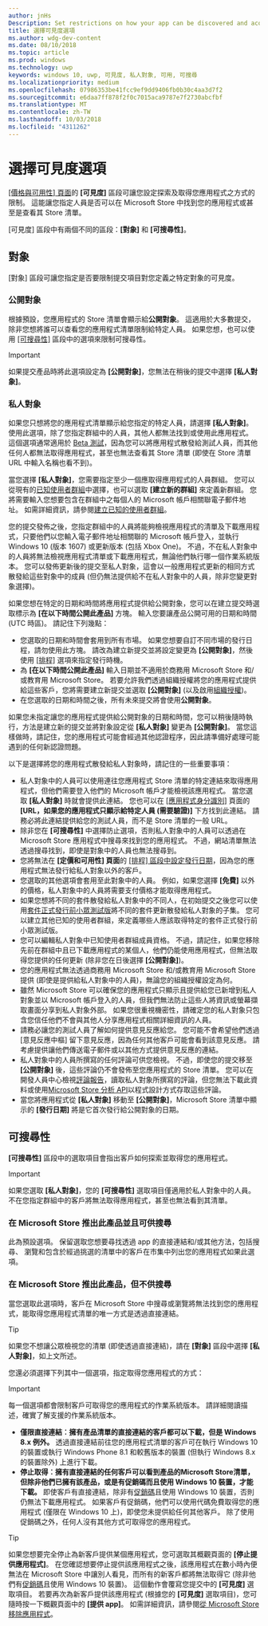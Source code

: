 ```yaml
---
author: jnHs
Description: Set restrictions on how your app can be discovered and acquired, including whether people can find your app in the Store or see its Store listing at all.
title: 選擇可見度選項
ms.author: wdg-dev-content
ms.date: 08/10/2018
ms.topic: article
ms.prod: windows
ms.technology: uwp
keywords: windows 10, uwp, 可見度, 私人對象, 可用, 可搜尋
ms.localizationpriority: medium
ms.openlocfilehash: 07986353be41fcc9ef9dd9406fb0b30c4aa3d7f2
ms.sourcegitcommit: e6daa7ff878f2f0c7015aca9787e7f2730abcfbf
ms.translationtype: MT
ms.contentlocale: zh-TW
ms.lasthandoff: 10/03/2018
ms.locfileid: "4311262"
---
```

# <a name="choose-visibility-options"></a>選擇可見度選項


[\[價格與可用性\] 頁面](set-app-pricing-and-availability.md)的 **\[可見度\]** 區段可讓您設定探索及取得您應用程式之方式的限制。 這能讓您指定人員是否可以在 Microsoft Store 中找到您的應用程式或甚至是查看其 Store 清單。

\[可見度\] 區段中有兩個不同的區段：**\[對象\]** 和 **\[可搜尋性\]**。 

## <a name="audience"></a>對象

\[對象\] 區段可讓您指定是否要限制提交項目對您定義之特定對象的可見度。


### <a name="public-audience"></a>公開對象

根據預設，您應用程式的 Store 清單會顯示給**公開對象**。 這適用於大多數提交，除非您想將誰可以查看您的應用程式清單限制給特定人員。 如果您想，也可以使用 [\[可搜尋性\]](#discoverability) 區段中的選項來限制可搜尋性。

> [!IMPORTANT]
> 如果提交產品時將此選項設定為 **\[公開對象\]**，您無法在稍後的提交中選擇 **\[私人對象\]**。


### <a name="private-audience"></a>私人對象

如果您只想將您的應用程式清單顯示給您指定的特定人員，請選擇 **\[私人對象\]**。 使用此選項，除了您指定群組中的人員，其他人都無法找到或使用此應用程式。 這個選項通常適用於 [Beta 測試](beta-testing-and-targeted-distribution.md)，因為您可以將應用程式散發給測試人員，而其他任何人都無法取得應用程式，甚至也無法查看其 Store 清單 (即使在 Store 清單 URL 中輸入名稱也看不到)。

當您選擇 **\[私人對象\]**，您需要指定至少一個應取得應用程式的人員群組。 您可以從現有的[已知使用者群組](create-known-user-groups.md)中選擇，也可以選取 **\[建立新的群組\]** 來定義新群組。 您將需要輸入您想要包含在群組中之每個人的 Microsoft 帳戶相關聯電子郵件地址。 如需詳細資訊，請參閱[建立已知的使用者群組](create-known-user-groups.md)。

您的提交發佈之後，您指定群組中的人員將能夠檢視應用程式的清單及下載應用程式，只要他們以您輸入電子郵件地址相關聯的 Microsoft 帳戶登入，並執行 Windows 10 (版本 1607) 或更新版本 (包括 Xbox One)。 不過，不在私人對象中的人員將無法檢視應用程式清單或下載應用程式，無論他們執行哪一個作業系統版本。 您可以發佈更新後的提交至私人對象，這會以一般應用程式更新的相同方式散發給這些對象中的成員 (但仍無法提供給不在私人對象中的人員，除非您變更對象選擇)。 

如果您想在特定的日期和時間將應用程式提供給公開對象，您可以在建立提交時選取標示為 **\[在以下時間公開此產品\]** 方塊。 輸入您要讓產品公開可用的日期和時間 (UTC 時區)。 請記住下列幾點：

- 您選取的日期和時間會套用到所有市場。 如果您想要自訂不同市場的發行日程，請勿使用此方塊。 請改為建立新提交並將設定變更為 **\[公開對象\]**，然後使用 [\[排程\]](configure-precise-release-scheduling.md) 選項來指定發行時機。
- 為 **\[在以下時間公開此產品\]** 輸入日期並不適用於商務用 Microsoft Store 和/或教育用 Microsoft Store。 若要允許我們透過組織授權將您的應用程式提供給這些客戶，您將需要建立新提交並選取 **\[公開對象\]** (以及啟用[組織授權](organizational-licensing.md))。
- 在您選取的日期和時間之後，所有未來提交將會使用**公開對象**。

如果您未指定讓您的應用程式提供給公開對象的日期和時間，您可以稍後隨時執行，方法是建立新的提交並將對象設定從 **\[私人對象\]** 變更為 **\[公開對象\]**。 當您這樣做時，請記住，您的應用程式可能會經過其他認證程序，因此請準備好處理可能遇到的任何新認證問題。 

以下是選擇將您的應用程式散發給私人對象時，請記住的一些重要事項：
- 私人對象中的人員可以使用連往您應用程式 Store 清單的特定連結來取得應用程式，但他們需要登入他們的 Microsoft 帳戶才能檢視該應用程式。 當您選取 **\[私人對象\]** 時就會提供此連結。 您也可以在 [\[應用程式身分識別\]](view-app-identity-details.md) 頁面的 **\[URL，如果您的應用程式只顯示給特定人員 (需要驗證)\]** 下方找到此連結。 請務必將此連結提供給您的測試人員，而不是 Store 清單的一般 URL。  
- 除非您在 **\[可搜尋性\]** 中選擇防止選項，否則私人對象中的人員可以透過在 Microsoft Store 應用程式中搜尋來找到您的應用程式。 不過，網站清單無法透過搜尋找到，即使是對象中的人員也無法搜尋到。 
- 您將無法在 **\[定價和可用性\] 頁面**的 [\[排程\] 區段中設定發行日期](configure-precise-release-scheduling.md)，因為您的應用程式無法發行給私人對象以外的客戶。
- 您選取的其他選項會套用至此對象中的人員。 例如，如果您選擇 **\[免費\]** 以外的價格，私人對象中的人員將需要支付價格才能取得應用程式。 
- 如果您想將不同的套件散發給私人對象中的不同人，在初始提交之後您可以使用[套件正式發行前小眾測試版](package-flights.md)將不同的套件更新散發給私人對象的子集。 您可以建立其他已知的使用者群組，來定義哪些人應該取得特定的套件正式發行前小眾測試版。
- 您可以編輯私人對象中已知使用者群組成員資格。 不過，請記住，如果您移除先前在群組中且已下載應用程式的某個人，他們仍能使用應用程式，但無法取得您提供的任何更新 (除非您在日後選擇 **\[公開對象\]**)。
- 您的應用程式無法透過商務用 Microsoft Store 和/或教育用 Microsoft Store 提供 (即使是提供給私人對象中的人員)，無論您的組織授權設定為何。
- 雖然 Microsoft Store 可以確保您的應用程式只顯示且提供給您已新增到私人對象並以 Microsoft 帳戶登入的人員，但我們無法防止這些人將資訊或螢幕擷取畫面分享到私人對象外部。 如果您很重視機密性，請確定您的私人對象只包含您信任他們不會與其他人分享應用程式相關詳細資訊的人員。
- 請務必讓您的測試人員了解如何提供意見反應給您。 您可能不會希望他們透過 \[意見反應中樞\] 留下意見反應，因為任何其他客戶可能會看到該意見反應。 請考慮提供讓他們傳送電子郵件或以其他方式提供意見反應的連結。
- 私人對象中的人員所撰寫的任何評論可供您檢視。 不過，即使您的提交移至 **\[公開對象\]** 後，這些評論仍不會發佈至您應用程式的 Store 清單。 您可以在開發人員中心檢視[評論報告](reviews-report.md)，讀取私人對象所撰寫的評論，但您無法下載此資料或使用[Microsoft Store 分析 API](../monetize/access-analytics-data-using-windows-store-services.md)以程式設計方式存取這些評論。
- 當您將應用程式從 **\[私人對象\]** 移動至 **\[公開對象\]**，Microsoft Store 清單中顯示的 **\[發行日期\]** 將是它首次發行給公開對象的日期。

## <a name="discoverability"></a>可搜尋性

**\[可搜尋性\]** 區段中的選取項目會指出客戶如何探索並取得您的應用程式。 

> [!IMPORTANT]
> 如果您選取 **\[私人對象\]**，您的 **\[可搜尋性\]** 選取項目僅適用於私人對象中的人員。 不在您指定群組中的客戶將無法取得應用程式，甚至也無法看到其清單。 


### <a name="make-this-product-available-and-discoverable-in-the-store"></a>在 Microsoft Store 推出此產品並且可供搜尋

此為預設選項。 保留選取您想要尋找透過 app 的直接連結和/或其他方法，包括搜尋、 瀏覽和包含於經過挑選的清單中的客戶在市集中列出您的應用程式如果此選項。 

### <a name="make-this-product-available-but-not-discoverable-in-the-store"></a>在 Microsoft Store 推出此產品，但不供搜尋

當您選取此選項時，客戶在 Microsoft Store 中搜尋或瀏覽將無法找到您的應用程式，能取得您應用程式清單的唯一方式是透過直接連結。 

> [!TIP]
> 如果您不想讓公眾檢視您的清單 (即使透過直接連結)，請在 **\[對象\]** 區段中選擇 **\[私人對象\]**，如上文所述。

您還必須選擇下列其中一個選項，指定取得您應用程式的方式：


>[!IMPORTANT]
> 每一個選項都會限制客戶可取得您的應用程式的作業系統版本。 請詳細閱讀描述，確實了解支援的作業系統版本。 

- **僅限直接連結︰擁有產品清單的直接連結的客戶都可以下載，但是 Windows 8.x 例外。** 透過直接連結前往您的應用程式清單的客戶可在執行 Windows 10 的裝置或執行 Windows Phone 8.1 和較舊版本的裝置 (但執行 Windows 8.x 的裝置除外) 上進行下載。
- **停止取得︰擁有直接連結的任何客戶可以看到產品的Microsoft Store清單，但除非他們已擁有該產品，或是有促銷碼而且使用 Windows 10 裝置，才能下載。** 即使客戶有直接連結，除非有[促銷碼](generate-promotional-codes.md)且使用 Windows 10 裝置，否則仍無法下載應用程式。 如果客戶有促銷碼，他們可以使用代碼免費取得您的應用程式 (僅限在 Windows 10 上)，即使您未提供給任何其他客戶。 除了使用促銷碼之外，任何人沒有其他方式可取得您的應用程式。

> [!TIP]
> 如果您想要完全停止為新客戶提供某個應用程式，您可選取其概觀頁面的 **\[停止提供應用程式\]**。 在您確認想要停止提供該應用程式之後，該應用程式在數小時內便無法在 Microsoft Store 中讓別人看見，而所有的新客戶都將無法取得它 (除非他們有[促銷碼](generate-promotional-codes.md)且使用 Windows 10 裝置)。 這個動作會覆寫您提交中的 **\[可見度\]** 選取項目。 若要再次為新客戶提供該應用程式 (根據您的 **\[可見度\]** 選取項目)，您可隨時按一下概觀頁面中的 **\[提供 app\]**。 如需詳細資訊，請參閱[從 Microsoft Store 移除應用程式](guidance-for-app-package-management.md#removing-an-app-from-the-store)。




